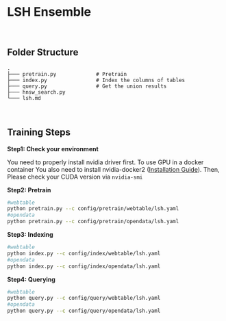 <div>
    <h1>LSH Ensemble</h1>
</div>


<br>

<h2>Folder Structure</h2>

```
.
├─── pretrain.py             # Pretrain
├─── index.py                # Index the columns of tables
├─── query.py                # Get the union results                         
├─── hnsw_search.py     
└─── lsh.md
```

<br>

<h2>Training Steps</h2>

**Step1: Check your environment**

You need to properly install nvidia driver first. To use GPU in a docker container You also need to install nvidia-docker2 ([Installation Guide](https://docs.nvidia.com/datacenter/cloud-native/container-toolkit/install-guide.html#docker)). Then, Please check your CUDA version via `nvidia-smi`

**Step2: Pretrain**

```sh
#webtable
python pretrain.py --c config/pretrain/webtable/lsh.yaml
#opendata
python pretrain.py --c config/pretrain/opendata/lsh.yaml
```

**Step3: Indexing**

```sh
#webtable
python index.py --c config/index/webtable/lsh.yaml
#opendata
python index.py --c config/index/opendata/lsh.yaml
```

**Step4: Querying**

```sh
#webtable
python query.py --c config/query/webtable/lsh.yaml
#opendata
python query.py --c config/query/opendata/lsh.yaml
```
